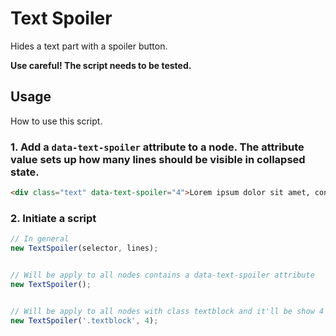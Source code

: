 # Text Spoiler

Hides a text part with a spoiler button.

__Use careful! The script needs to be tested.__

## Usage

How to use this script.

### 1. Add a `data-text-spoiler` attribute to a node. The attribute value sets up how many lines should be visible in collapsed state.

```html
<div class="text" data-text-spoiler="4">Lorem ipsum dolor sit amet, consectetur adipisicing elit. A accusamus aperiam architecto assumenda commodi, dolorum ea earum eius eveniet excepturi exercitationem itaque necessitatibus officiis quia quisquam, sed sint sit, voluptatibus?</div>
```

### 2. Initiate a script

```js
// In general
new TextSpoiler(selector, lines);


// Will be apply to all nodes contains a data-text-spoiler attribute
new TextSpoiler();


// Will be apply to all nodes with class textblock and it'll be show 4 lines in collapsed state
new TextSpoiler('.textblock', 4);
```